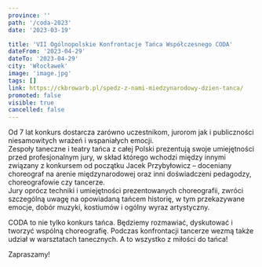 ```yaml
---
province: ''
path: '/coda-2023'
date: '2023-03-19'

title: 'VII Ogólnopolskie Konfrontacje Tańca Współczesnego CODA'
dateFrom: '2023-04-29'
dateTo: '2023-04-29'
city: 'Włocławek'
image: 'image.jpg'
tags: []
link: https://ckbrowarb.pl/spedz-z-nami-miedzynarodowy-dzien-tanca/
promoted: false
visible: true
cancelled: false
---
```

Od 7 lat konkurs dostarcza zarówno uczestnikom, jurorom jak i publiczności niesamowitych wrażeń i wspaniałych emocji. \
Zespoły taneczne i teatry tańca z całej Polski prezentują swoje umiejętności przed profesjonalnym jury, w skład którego wchodzi między innymi związany z konkursem od początku Jacek Przybyłowicz – doceniany choreograf na arenie międzynarodowej oraz inni doświadczeni pedagodzy, choreografowie czy tancerze. \
Jury oprócz techniki i umiejętności prezentowanych choreografii, zwróci szczególną uwagę na opowiadaną tańcem historię, w tym przekazywane emocje, dobór muzyki, kostiumów i ogólny wyraz artystyczny.

CODA to nie tylko konkurs tańca. Będziemy rozmawiać, dyskutować i tworzyć wspólną choreografię. Podczas konfrontacji tancerze wezmą także udział w warsztatach tanecznych. A to wszystko z miłości do tańca!

Zapraszamy!
